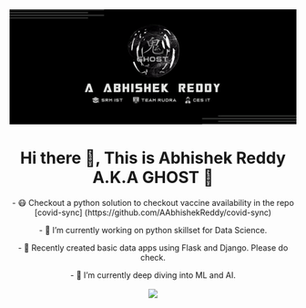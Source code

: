 <!-- <div style="background-color: black;" align = "center"> -->
<div align='center'>
    <img src = 'https://raw.githubusercontent.com/AAbhishekReddy/AAbhishekReddy/master/images/ezgif.com-gif-maker%20(1).gif' style='width: 1000px;'>
</div>

<h1 align="center"> Hi there 👋, This is Abhishek Reddy A.K.A GHOST 👻</h1>

<p align="center">
- 😷 Checkout a python solution to checkout vaccine availability in the repo [covid-sync] (https://github.com/AAbhishekReddy/covid-sync)
</p>

<p align="center">
- 🔭 I’m currently working on python skillset for Data Science.
</p>
<p align="center">
- 😬 Recently created basic data apps using Flask and Django. Please do check.
</p>
<p align="center">
- 🌱 I’m currently deep diving into ML and AI.
</p>

<p align="center"> <img align="center" src = "https://github-readme-stats.vercel.app/api?username=AAbhishekReddy&show_icons=true&theme=algolia"> </p>
